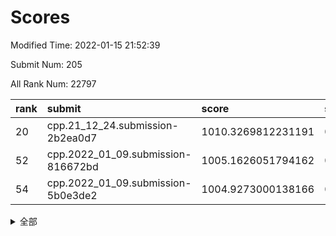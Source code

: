 # Scores

Modified Time: 2022-01-15 21:52:39

Submit Num: 205

All Rank Num: 22797

| rank |               submit               |       score        |       sigma        | pk_num |
| :--- | :--------------------------------- | :----------------- | :----------------- | :----- |
| 20   | cpp.21_12_24.submission-2b2ea0d7   | 1010.3269812231191 | 0.7732954579132193 | 450    |
| 52   | cpp.2022_01_09.submission-816672bd | 1005.1626051794162 | 0.7262480951277136 | 444    |
| 54   | cpp.2022_01_09.submission-5b0e3de2 | 1004.9273000138166 | 0.7305497851781644 | 440    |


<details>
<summary>全部</summary>

| rank |                 submit                 |       score        |       sigma        | pk_num |
| :--- | :------------------------------------- | :----------------- | :----------------- | :----- |
| 1    | gobigger.level_3.submission_level_3_38 | 1011.4628245572413 | 0.8127081299673855 | 441    |
| 2    | gobigger.level_3.submission_level_3_27 | 1011.3935137745159 | 0.7676457741160012 | 448    |
| 3    | gobigger.level_3.submission_level_3_32 | 1011.383454456432  | 0.7859760939730562 | 447    |
| 4    | gobigger.level_3.submission_level_3_20 | 1011.2579898358102 | 0.783884354392515  | 446    |
| 5    | gobigger.level_3.submission_level_3_37 | 1010.9977479693756 | 0.7946976703944212 | 440    |
| 6    | gobigger.level_3.submission_level_3_9  | 1010.938095738904  | 0.7622597908726663 | 445    |
| 7    | gobigger.level_3.submission_level_3_47 | 1010.8486578214564 | 0.7581466199926747 | 447    |
| 8    | gobigger.level_3.submission_level_3_31 | 1010.7410959834581 | 0.7675972765191855 | 441    |
| 9    | gobigger.level_3.submission_level_3_34 | 1010.740042088679  | 0.7716806270532224 | 444    |
| 10   | gobigger.level_3.submission_level_3_2  | 1010.7186563660841 | 0.7610838579063217 | 445    |
| 11   | gobigger.level_3.submission_level_3_25 | 1010.6355024288733 | 0.7727615201108833 | 446    |
| 12   | gobigger.level_3.submission_level_3_43 | 1010.6315735039556 | 0.7662797563884682 | 440    |
| 13   | gobigger.level_3.submission_level_3_17 | 1010.5019123249052 | 0.7666842976347483 | 445    |
| 14   | gobigger.level_3.submission_level_3_35 | 1010.4924012769819 | 0.7942794541333541 | 448    |
| 15   | gobigger.level_3.submission_level_3_11 | 1010.4765241237295 | 0.7700044169547914 | 451    |
| 16   | gobigger.level_3.submission_level_3_10 | 1010.4727480523017 | 0.790206079479341  | 441    |
| 17   | gobigger.level_3.submission_level_3_41 | 1010.4223844601034 | 0.7636709613944869 | 444    |
| 18   | gobigger.level_3.submission_level_3_16 | 1010.4121110629233 | 0.7519893597776576 | 444    |
| 19   | gobigger.level_3.submission_level_3_4  | 1010.3492613986389 | 0.7551131642343473 | 450    |
| 20   | cpp.21_12_24.submission-2b2ea0d7       | 1010.3269812231191 | 0.7732954579132193 | 450    |
| 21   | gobigger.level_3.submission_level_3_49 | 1010.3014958697364 | 0.7852154400523668 | 444    |
| 22   | gobigger.level_3.submission_level_3_15 | 1010.2817482011936 | 0.7624645991474099 | 445    |
| 23   | gobigger.level_3.submission_level_3_36 | 1010.0957264119899 | 0.7618556627161082 | 442    |
| 24   | gobigger.level_3.submission_level_3_29 | 1010.0724346379659 | 0.7638250198535592 | 445    |
| 25   | gobigger.level_3.submission_level_3_1  | 1010.0190682354737 | 0.7517433730652744 | 444    |
| 26   | gobigger.level_3.submission_level_3_3  | 1009.9827579956423 | 0.750787349909082  | 445    |
| 27   | gobigger.level_3.submission_level_3_21 | 1009.9084633481432 | 0.7841369869744741 | 440    |
| 28   | gobigger.level_3.submission_level_3_48 | 1009.8166950010689 | 0.7619064049607828 | 443    |
| 29   | gobigger.level_3.submission_level_3_23 | 1009.8157644920143 | 0.7758259862593504 | 449    |
| 30   | gobigger.level_3.submission_level_3_6  | 1009.8057377618114 | 0.7591086781227749 | 450    |
| 31   | gobigger.level_3.submission_level_3_26 | 1009.7505179522241 | 0.7603241003045776 | 443    |
| 32   | gobigger.level_3.submission_level_3_39 | 1009.7327046073533 | 0.7516053522694157 | 436    |
| 33   | gobigger.level_3.submission_level_3_33 | 1009.6813940818895 | 0.7628267599455749 | 446    |
| 34   | gobigger.level_3.submission_level_3_44 | 1009.666777091642  | 0.7614700977442562 | 446    |
| 35   | gobigger.level_3.submission_level_3_12 | 1009.6519477278213 | 0.7494243715010669 | 442    |
| 36   | gobigger.level_3.submission_level_3_19 | 1009.4640050566021 | 0.7572279141117508 | 438    |
| 37   | gobigger.level_3.submission_level_3_30 | 1009.4518993802682 | 0.7437438038220565 | 445    |
| 38   | gobigger.level_3.submission_level_3_7  | 1009.381849476166  | 0.7718135081448408 | 447    |
| 39   | gobigger.level_3.submission_level_3_40 | 1009.3634595771242 | 0.72731173969009   | 439    |
| 40   | gobigger.level_3.submission_level_3_22 | 1009.3190410161055 | 0.7593917823435568 | 443    |
| 41   | gobigger.level_3.submission_level_3_14 | 1009.1855988652432 | 0.7476833795434246 | 445    |
| 42   | gobigger.level_3.submission_level_3_0  | 1009.1762665832078 | 0.7529975905992806 | 445    |
| 43   | gobigger.level_3.submission_level_3_24 | 1009.1503498550005 | 0.7698619560272766 | 445    |
| 44   | gobigger.level_3.submission_level_3_8  | 1009.1334151710328 | 0.7718078763322127 | 442    |
| 45   | gobigger.level_3.submission_level_3_13 | 1009.0776346143007 | 0.7608870100289544 | 448    |
| 46   | gobigger.level_3.submission_level_3_18 | 1008.9861467046142 | 0.7543039679627036 | 446    |
| 47   | gobigger.level_3.submission_level_3_28 | 1008.9405370082393 | 0.7533413526432938 | 441    |
| 48   | gobigger.level_3.submission_level_3_5  | 1008.9059093943409 | 0.7508822386697626 | 445    |
| 49   | gobigger.level_3.submission_level_3_46 | 1008.6722836153459 | 0.7584730116605021 | 442    |
| 50   | gobigger.level_3.submission_level_3_42 | 1008.3734176683005 | 0.739888848453288  | 441    |
| 51   | gobigger.level_3.submission_level_3_45 | 1008.3023976046399 | 0.7357756785062356 | 446    |
| 52   | cpp.2022_01_09.submission-816672bd     | 1005.1626051794162 | 0.7262480951277136 | 444    |
| 53   | gobigger.level_1.submission_level_1_38 | 1004.9868696167377 | 0.7190528761361273 | 444    |
| 54   | cpp.2022_01_09.submission-5b0e3de2     | 1004.9273000138166 | 0.7305497851781644 | 440    |
| 55   | gobigger.level_1.submission_level_1_1  | 1004.6223969284471 | 0.7163180798642992 | 449    |
| 56   | gobigger.level_1.submission_level_1_2  | 1004.4925985684129 | 0.7348960684242668 | 450    |
| 57   | gobigger.level_1.submission_level_1_13 | 1004.4263649319662 | 0.7242116618054093 | 449    |
| 58   | gobigger.level_1.submission_level_1_31 | 1004.1645783913099 | 0.717719087869934  | 442    |
| 59   | gobigger.level_1.submission_level_1_4  | 1004.1376423466927 | 0.7190857167292911 | 449    |
| 60   | gobigger.level_1.submission_level_1_43 | 1004.1012637130113 | 0.721294887958415  | 443    |
| 61   | gobigger.level_1.submission_level_1_20 | 1003.9166831277498 | 0.7187287194968075 | 441    |
| 62   | gobigger.level_1.submission_level_1_5  | 1003.8439180584896 | 0.7432990492224211 | 449    |
| 63   | gobigger.level_1.submission_level_1_22 | 1003.8426517304425 | 0.7212580754178739 | 446    |
| 64   | gobigger.level_1.submission_level_1_40 | 1003.6630591382037 | 0.7187474278779211 | 445    |
| 65   | gobigger.level_1.submission_level_1_23 | 1003.595148206934  | 0.7131473321033494 | 448    |
| 66   | gobigger.level_1.submission_level_1_32 | 1003.5561741456013 | 0.7183451259283928 | 450    |
| 67   | gobigger.level_1.submission_level_1_17 | 1003.5461609799668 | 0.7145974160839818 | 444    |
| 68   | gobigger.level_1.submission_level_1_25 | 1003.504330834104  | 0.727658487277332  | 443    |
| 69   | gobigger.level_1.submission_level_1_35 | 1003.4748886934428 | 0.7102221951526215 | 448    |
| 70   | gobigger.level_1.submission_level_1_7  | 1003.4523409553051 | 0.7107925470715797 | 440    |
| 71   | gobigger.level_1.submission_level_1_41 | 1003.422669580474  | 0.7161052995332863 | 450    |
| 72   | gobigger.level_1.submission_level_1_27 | 1003.4072152033883 | 0.7218780629467341 | 441    |
| 73   | gobigger.level_1.submission_level_1_24 | 1003.3477705099235 | 0.7154121572162735 | 440    |
| 74   | gobigger.level_1.submission_level_1_9  | 1003.2907380634615 | 0.7138490003961363 | 445    |
| 75   | gobigger.level_1.submission_level_1_49 | 1003.2632296204691 | 0.7188597641979588 | 446    |
| 76   | gobigger.level_1.submission_level_1_14 | 1003.2108197798757 | 0.7072168196629712 | 446    |
| 77   | gobigger.level_1.submission_level_1_28 | 1003.1502330845467 | 0.7153664549023477 | 448    |
| 78   | gobigger.level_1.submission_level_1_16 | 1003.1337927835472 | 0.7233396701160925 | 442    |
| 79   | gobigger.level_1.submission_level_1_29 | 1003.0949874226607 | 0.7095364908714502 | 447    |
| 80   | gobigger.level_1.submission_level_1_15 | 1003.0924005973733 | 0.708872659102034  | 451    |
| 81   | gobigger.level_1.submission_level_1_6  | 1003.0633132268003 | 0.7159185512131816 | 446    |
| 82   | gobigger.level_1.submission_level_1_21 | 1003.0246775621499 | 0.7110633234692588 | 442    |
| 83   | gobigger.level_1.submission_level_1_46 | 1002.9719512665756 | 0.719914681026936  | 448    |
| 84   | gobigger.level_1.submission_level_1_47 | 1002.9146011863695 | 0.7207202105991717 | 439    |
| 85   | gobigger.level_1.submission_level_1_45 | 1002.8498330626143 | 0.7115004135991186 | 442    |
| 86   | gobigger.level_1.submission_level_1_26 | 1002.8098613907335 | 0.7148023927932589 | 446    |
| 87   | gobigger.level_1.submission_level_1_37 | 1002.7816928808501 | 0.7105683999639262 | 448    |
| 88   | gobigger.level_1.submission_level_1_18 | 1002.7746928648681 | 0.7181377055973237 | 447    |
| 89   | gobigger.level_1.submission_level_1_39 | 1002.7742552481492 | 0.7071122208816532 | 443    |
| 90   | gobigger.level_1.submission_level_1_12 | 1002.7725489998023 | 0.7061790225898164 | 445    |
| 91   | gobigger.level_1.submission_level_1_30 | 1002.7585084719243 | 0.7112139361105194 | 447    |
| 92   | gobigger.level_1.submission_level_1_44 | 1002.6369505828634 | 0.7080277203779805 | 444    |
| 93   | gobigger.level_1.submission_level_1_8  | 1002.5815855036733 | 0.7192363308895413 | 443    |
| 94   | gobigger.level_1.submission_level_1_48 | 1002.5759624451448 | 0.713732848760715  | 442    |
| 95   | gobigger.level_1.submission_level_1_33 | 1002.4394676036505 | 0.7101042788883972 | 442    |
| 96   | gobigger.level_1.submission_level_1_36 | 1002.4068957490585 | 0.7203599048049151 | 446    |
| 97   | gobigger.level_1.submission_level_1_42 | 1002.3101866773341 | 0.7180496162218015 | 446    |
| 98   | gobigger.level_1.submission_level_1_11 | 1002.2092019811809 | 0.6998859638303254 | 447    |
| 99   | gobigger.level_1.submission_level_1_10 | 1002.1581220416069 | 0.729992750308296  | 443    |
| 100  | gobigger.level_1.submission_level_1_34 | 1002.1315396953855 | 0.715413699103339  | 446    |
| 101  | gobigger.level_1.submission_level_1_3  | 1002.1314900021415 | 0.7087429700252678 | 446    |
| 102  | gobigger.level_1.submission_level_1_0  | 1001.6356871319938 | 0.708670418885988  | 447    |
| 103  | gobigger.level_1.submission_level_1_19 | 1001.5833490136141 | 0.724495282049796  | 445    |
| 104  | gobigger.random.submission_random_18   | 997.1046600542626  | 0.6992432956318144 | 445    |
| 105  | gobigger.random.submission_random_3    | 997.1020435324893  | 0.7057372215179412 | 436    |
| 106  | gobigger.random.submission_random_26   | 997.0400643595068  | 0.7101197488644415 | 443    |
| 107  | gobigger.random.submission_random_33   | 996.9904728080727  | 0.7078229758599448 | 446    |
| 108  | gobigger.random.submission_random_11   | 996.6685281155073  | 0.7076115723600019 | 451    |
| 109  | gobigger.random.submission_random_20   | 996.6305967924716  | 0.685419938149342  | 446    |
| 110  | gobigger.random.submission_random_28   | 996.4887568149827  | 0.7104292383302738 | 442    |
| 111  | gobigger.random.submission_random_49   | 996.4150634438416  | 0.7092283303614977 | 445    |
| 112  | gobigger.random.submission_random_47   | 996.2883088496056  | 0.7100849355816712 | 447    |
| 113  | gobigger.random.submission_random_32   | 996.2771490778242  | 0.7013479033481341 | 445    |
| 114  | gobigger.random.submission_random_14   | 996.2495265577681  | 0.69677221165356   | 443    |
| 115  | gobigger.random.submission_random_6    | 996.2410397797778  | 0.7040892248637317 | 445    |
| 116  | gobigger.random.submission_random_25   | 996.1936042209802  | 0.7125188370022473 | 445    |
| 117  | gobigger.random.submission_random_42   | 996.1799025171138  | 0.717363544306183  | 440    |
| 118  | gobigger.random.submission_random_24   | 996.1684432908221  | 0.709708707669605  | 437    |
| 119  | gobigger.random.submission_random_15   | 996.1535493206123  | 0.6986545598732881 | 443    |
| 120  | gobigger.random.submission_random_17   | 996.0860882927961  | 0.7066803476193266 | 446    |
| 121  | gobigger.random.submission_random_8    | 996.0859196195731  | 0.7079929309961576 | 444    |
| 122  | gobigger.random.submission_random_0    | 996.0377246080482  | 0.710430126596314  | 447    |
| 123  | gobigger.random.submission_random_21   | 996.0160501809282  | 0.7168940601470749 | 442    |
| 124  | gobigger.random.submission_random_10   | 996.0100408150123  | 0.7097895005063642 | 448    |
| 125  | gobigger.random.submission_random_29   | 995.9796134516077  | 0.7087250107675229 | 442    |
| 126  | gobigger.random.submission_random_2    | 995.9446812236796  | 0.700822892481267  | 447    |
| 127  | gobigger.random.submission_random_35   | 995.9387951566065  | 0.7188267055991563 | 449    |
| 128  | gobigger.random.submission_random_13   | 995.9229545853799  | 0.724632349406447  | 443    |
| 129  | gobigger.random.submission_random_46   | 995.8548313094471  | 0.7167577823520449 | 444    |
| 130  | gobigger.random.submission_random_38   | 995.8369149672078  | 0.7136114283947901 | 442    |
| 131  | gobigger.random.submission_random_22   | 995.7650008927095  | 0.7198820705096874 | 443    |
| 132  | gobigger.random.submission_random_39   | 995.7217562544535  | 0.7036523719834705 | 445    |
| 133  | gobigger.random.submission_random_31   | 995.6238472257725  | 0.7056222595441285 | 442    |
| 134  | gobigger.random.submission_random_44   | 995.5686124950442  | 0.7113571459418665 | 448    |
| 135  | gobigger.random.submission_random_43   | 995.5670585313968  | 0.7122443761543692 | 444    |
| 136  | gobigger.random.submission_random_7    | 995.5490733386878  | 0.7101141066456128 | 442    |
| 137  | gobigger.random.submission_random_36   | 995.5101424731499  | 0.7130451052714399 | 445    |
| 138  | gobigger.random.submission_random_41   | 995.4757482253941  | 0.7133213875004991 | 444    |
| 139  | gobigger.random.submission_random_40   | 995.4457350754336  | 0.7062262626879414 | 443    |
| 140  | gobigger.random.submission_random_45   | 995.3963389141448  | 0.715508068847284  | 445    |
| 141  | gobigger.random.submission_random_48   | 995.365078255835   | 0.7135045175929451 | 441    |
| 142  | gobigger.random.submission_random_19   | 995.3142567538442  | 0.7141681608150766 | 448    |
| 143  | gobigger.random.submission_random_1    | 995.2808949514331  | 0.7076519959987619 | 441    |
| 144  | gobigger.random.submission_random_30   | 995.2616400205943  | 0.7086210969086293 | 450    |
| 145  | gobigger.random.submission_random_12   | 995.0990419291743  | 0.6965365099456614 | 446    |
| 146  | gobigger.random.submission_random_23   | 994.862249098682   | 0.7142989083505255 | 446    |
| 147  | gobigger.random.submission_random_9    | 994.8596954122961  | 0.7052088398722829 | 441    |
| 148  | gobigger.random.submission_random_16   | 994.8278826542086  | 0.7166817694371692 | 446    |
| 149  | gobigger.random.submission_random_37   | 994.7578085272895  | 0.7121897028194949 | 449    |
| 150  | gobigger.random.submission_random_4    | 994.7573617168109  | 0.7229250059264877 | 446    |
| 151  | gobigger.random.submission_random_34   | 994.4435398735129  | 0.7044328436828976 | 448    |
| 152  | gobigger.level_2.submission_level_2_31 | 994.3823271968797  | 0.7263477881838488 | 441    |
| 153  | gobigger.level_2.submission_level_2_29 | 994.3507710395328  | 0.7302126635459985 | 448    |
| 154  | gobigger.random.submission_random_5    | 994.0465604557144  | 0.7238940734138938 | 447    |
| 155  | gobigger.level_2.submission_level_2_37 | 993.9998480627725  | 0.7276263784071809 | 444    |
| 156  | gobigger.level_2.submission_level_2_36 | 993.953333868651   | 0.728701368277522  | 447    |
| 157  | gobigger.random.submission_random_27   | 993.8815343821032  | 0.7132697035579685 | 445    |
| 158  | gobigger.level_2.submission_level_2_10 | 993.6420206846507  | 0.724966178253605  | 443    |
| 159  | gobigger.level_2.submission_level_2_40 | 993.5054364709063  | 0.7357271945906892 | 444    |
| 160  | gobigger.level_2.submission_level_2_39 | 993.4942175116114  | 0.7159107892170673 | 441    |
| 161  | gobigger.level_2.submission_level_2_13 | 993.489375073061   | 0.7330259170924226 | 446    |
| 162  | gobigger.level_2.submission_level_2_46 | 993.4629908220093  | 0.7285651332686179 | 441    |
| 163  | gobigger.level_2.submission_level_2_5  | 993.2669116215931  | 0.731547961671712  | 440    |
| 164  | gobigger.level_2.submission_level_2_1  | 993.103089634747   | 0.7306492136080592 | 447    |
| 165  | gobigger.level_2.submission_level_2_44 | 993.0816084320631  | 0.7481318363643378 | 448    |
| 166  | gobigger.level_2.submission_level_2_47 | 993.0412469671229  | 0.7413705697775981 | 446    |
| 167  | gobigger.level_2.submission_level_2_3  | 993.0352742849905  | 0.7398826123194894 | 446    |
| 168  | gobigger.level_2.submission_level_2_41 | 992.9820411163065  | 0.7408378523188188 | 447    |
| 169  | gobigger.level_2.submission_level_2_7  | 992.9812929260343  | 0.7331971475306769 | 441    |
| 170  | gobigger.level_2.submission_level_2_24 | 992.9097710212043  | 0.7230014866060196 | 446    |
| 171  | gobigger.level_2.submission_level_2_32 | 992.8585381356663  | 0.7451370119887918 | 441    |
| 172  | gobigger.level_2.submission_level_2_6  | 992.796572360547   | 0.7472541744641026 | 441    |
| 173  | gobigger.level_2.submission_level_2_30 | 992.5852698543906  | 0.7291800532922849 | 444    |
| 174  | gobigger.level_2.submission_level_2_42 | 992.5200579406907  | 0.7362264232091252 | 448    |
| 175  | gobigger.level_2.submission_level_2_11 | 992.4918859925377  | 0.7354556046512831 | 452    |
| 176  | gobigger.level_2.submission_level_2_0  | 992.3304710802595  | 0.7269027681196997 | 443    |
| 177  | gobigger.level_2.submission_level_2_34 | 992.1979853541528  | 0.7395205082814595 | 448    |
| 178  | gobigger.level_2.submission_level_2_35 | 992.1013622478747  | 0.7357820737900685 | 443    |
| 179  | gobigger.level_2.submission_level_2_17 | 992.0495529280304  | 0.7478164956053499 | 448    |
| 180  | gobigger.level_2.submission_level_2_12 | 991.9674476802059  | 0.7605849663423725 | 446    |
| 181  | gobigger.level_2.submission_level_2_22 | 991.8480513248293  | 0.7312148568216166 | 443    |
| 182  | gobigger.level_2.submission_level_2_45 | 991.8280342114981  | 0.7390971364673413 | 445    |
| 183  | gobigger.level_2.submission_level_2_9  | 991.7997672113944  | 0.7360974774954788 | 445    |
| 184  | gobigger.level_2.submission_level_2_43 | 991.6715431210121  | 0.7343242249413209 | 446    |
| 185  | gobigger.level_2.submission_level_2_28 | 991.6526683900546  | 0.7451330919425639 | 448    |
| 186  | gobigger.level_2.submission_level_2_14 | 991.5060048313336  | 0.7469600395695568 | 446    |
| 187  | gobigger.level_2.submission_level_2_21 | 991.3778272506215  | 0.7428224663828499 | 448    |
| 188  | gobigger.level_2.submission_level_2_49 | 991.3420278685842  | 0.7663928420147923 | 447    |
| 189  | gobigger.level_2.submission_level_2_26 | 991.2822965734202  | 0.7576444130532014 | 442    |
| 190  | gobigger.level_2.submission_level_2_16 | 991.2475125420252  | 0.751482122820593  | 447    |
| 191  | gobigger.level_2.submission_level_2_2  | 991.2258598289317  | 0.7666199990248391 | 447    |
| 192  | gobigger.level_2.submission_level_2_27 | 991.2010732297948  | 0.7378094652370499 | 448    |
| 193  | gobigger.level_2.submission_level_2_48 | 991.198319828277   | 0.7436322471616009 | 445    |
| 194  | gobigger.level_2.submission_level_2_4  | 991.1963816396292  | 0.7511502391841047 | 446    |
| 195  | gobigger.level_2.submission_level_2_23 | 991.1728706038492  | 0.7360165157363731 | 447    |
| 196  | gobigger.level_2.submission_level_2_8  | 991.138836365315   | 0.7553598202193784 | 445    |
| 197  | gobigger.level_2.submission_level_2_19 | 991.1157587995317  | 0.7452503998135451 | 446    |
| 198  | gobigger.level_2.submission_level_2_33 | 991.0989643315714  | 0.7541672077622477 | 443    |
| 199  | gobigger.level_2.submission_level_2_25 | 990.7168938842512  | 0.7497562635529813 | 446    |
| 200  | gobigger.level_2.submission_level_2_18 | 990.318378842941   | 0.7636860486612054 | 448    |
| 201  | gobigger.level_2.submission_level_2_15 | 990.3126635039382  | 0.7688134438518139 | 442    |
| 202  | gobigger.level_2.submission_level_2_38 | 990.297186305786   | 0.7740394738837024 | 448    |
| 203  | gobigger.level_2.submission_level_2_20 | 989.2983987768366  | 0.757120656274438  | 445    |
| 204  | gobigger.none.submission_none_1        | 978.7386445024215  | 1.2102104459207503 | 445    |
| 205  | gobigger.none.submission_none_0        | 976.0969800694679  | 1.4047208213549318 | 444    |

</details>